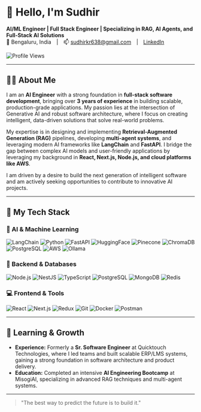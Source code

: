 # 👋 Hello, I'm Sudhir

**AI/ML Engineer | Full Stack Engineer | Specializing in RAG, AI Agents, and Full-Stack AI Solutions**  
📍 Bengaluru, India | 📫 sudhirkr638@gmail.com | [LinkedIn](https://www.linkedin.com/in/sudhir-yadav-19231a1a0/)  

![Profile Views](https://visitor-badge.laobi.icu/badge?page_id=sky-sudhir.sky-sudhir)


---

## 🧑‍💻 About Me

I am an **AI Engineer** with a strong foundation in **full-stack software development**, bringing over **3 years of experience** in building scalable, production-grade applications. My passion lies at the intersection of Generative AI and robust software architecture, where I focus on creating intelligent, data-driven solutions that solve real-world problems.

My expertise is in designing and implementing **Retrieval-Augmented Generation (RAG)** pipelines, developing **multi-agent systems**, and leveraging modern AI frameworks like **LangChain** and **FastAPI**. I bridge the gap between complex AI models and user-friendly applications by leveraging my background in **React, Next.js, Node.js, and cloud platforms like AWS**.

I am driven by a desire to build the next generation of intelligent software and am actively seeking opportunities to contribute to innovative AI projects.

---

## 🚀 My Tech Stack

### 🧠 AI & Machine Learning
![LangChain](https://img.shields.io/badge/-LangChain-FFFFFF?style=flat&logo=LangChain)
![Python](https://img.shields.io/badge/Python-3776AB?style=flat&logo=python&logoColor=white)
![FastAPI](https://img.shields.io/badge/FastAPI-009688?style=flat&logo=fastapi)
![HuggingFace](https://img.shields.io/badge/%F0%9F%A4%97%20Hugging%20Face-FFD21E?style=flat)
![Pinecone](https://img.shields.io/badge/Pinecone-0C59E8?style=flat&logo=pinecone&logoColor=white)
![ChromaDB](https://img.shields.io/badge/Chroma-553ADD?style=flat)
![PostgreSQL](https://img.shields.io/badge/pgvector-336791?style=flat&logo=postgresql&logoColor=white)
![AWS](https://img.shields.io/badge/AWS%20S3-569A31?style=flat&logo=amazon-s3)
![Ollama](https://img.shields.io/badge/-Ollama-000000?style=flat)

### 🚀 Backend & Databases
![Node.js](https://img.shields.io/badge/-Node.js-339933?style=flat&logo=node.js)
![NestJS](https://img.shields.io/badge/-NestJS-E0234E?style=flat&logo=nestjs)
![TypeScript](https://img.shields.io/badge/-TypeScript-3178C6?style=flat&logo=typescript)
![PostgreSQL](https://img.shields.io/badge/-PostgreSQL-4169E1?style=flat&logo=postgresql)
![MongoDB](https://img.shields.io/badge/-MongoDB-47A248?style=flat&logo=mongodb)
![Redis](https://img.shields.io/badge/-Redis-DC382D?style=flat&logo=redis)

### 💻 Frontend & Tools
![React](https://img.shields.io/badge/-ReactJS-61DAFB?style=flat&logo=react)
![Next.js](https://img.shields.io/badge/-Next.js-black?style=flat&logo=next.js)
![Redux](https://img.shields.io/badge/-Redux-764ABC?style=flat&logo=redux)
![Git](https://img.shields.io/badge/-Git-F05032?style=flat&logo=git)
![Docker](https://img.shields.io/badge/Docker-2496ED?style=flat&logo=docker&logoColor=white)
![Postman](https://img.shields.io/badge/-Postman-FF6C37?style=flat&logo=postman)

---
## 🌱 Learning & Growth

- **Experience:** Formerly a **Sr. Software Engineer** at Quicktouch Technologies, where I led teams and built scalable ERP/LMS systems, gaining a strong foundation in software architecture and product delivery.
- **Education:** Completed an intensive **AI Engineering Bootcamp** at MisogiAI, specializing in advanced RAG techniques and multi-agent systems.


---

> "The best way to predict the future is to build it."
